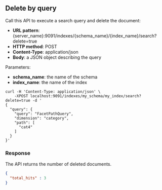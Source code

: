 ## Delete by query

Call this API to execute a search query and delete the document:

* **URL pattern**: {server_name}:9091/indexes/{schema_name}/{index_name}/search?delete=true
* **HTTP method**: POST
* **Content-Type**: application/json
* **Body**: a JSON object describing the query

Parameters:

* **schema_name**: the name of the schema
* **index_name**: the name of the index

```shell
curl -H 'Content-Type: application/json' \
    -XPOST localhost:9091/indexes/my_schema/my_index/search?delete=true -d '
{
  "query": {
    "query": "FacetPathQuery",
    "dimension": "category",
    "path": [
      "cat4"
    ]
  }
}'
```

### Response

The API returns the number of deleted documents.

```json
{
  "total_hits" : 3
}
```
